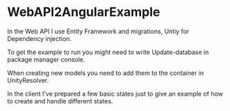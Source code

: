 # WebAPI2AngularExample

In the Web API I use Entity Framework and migrations, Untiy for Dependency injection. 

To get the example to run you might need to write Update-database in package manager console.

When creating new models you need to add them to the container in UnityResolver.

In the client I've prepared a few basic states just to give an example of how to create and handle different states.
